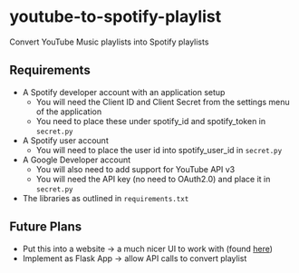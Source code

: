 # youtube-to-spotify-playlist
Convert YouTube Music playlists into Spotify playlists

## Requirements
- A Spotify developer account with an application setup
  - You will need the Client ID and Client Secret from the settings menu of the application
  - You need to place these under spotify_id and spotify_token in `secret.py`
- A Spotify user account
  - You will need to place the user id into spotify_user_id in `secret.py`
- A Google Developer account
  - You will also need to add support for YouTube API v3
  - You will need the API key (no need to OAuth2.0) and place it in `secret.py`
- The libraries as outlined in `requirements.txt`
## Future Plans
- Put this into a website -> a much nicer UI to work with (found [here](https://github.com/joonsauce/yt-to-spotify))
- Implement as Flask App -> allow API calls to convert playlist

